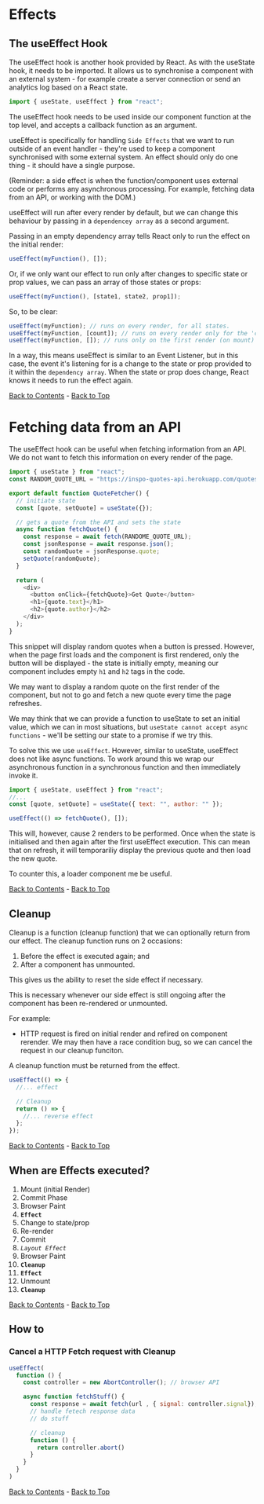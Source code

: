 # Effects

## The useEffect Hook

The useEffect hook is another hook provided by React. As with the useState hook, it needs to be imported. It allows us to synchronise a component with an external system - for example create a server connection or send an analytics log based on a React state.

```js
import { useState, useEffect } from "react";
```

The useEffect hook needs to be used inside our component function at the top level, and accepts a callback function as an argument.

useEffect is specifically for handling `Side Effects` that we want to run outside of an event handler - they're used to keep a component synchronised with some external system. An effect should only do one thing - it should have a single purpose.

(Reminder: a side effect is when the function/component uses external code or performs any asynchronous processing. For example, fetching data from an API, or working with the DOM.)

useEffect will run after every render by default, but we can change this behaviour by passing in a `dependencey array` as a second argument.

Passing in an empty dependency array tells React only to run the effect on the initial render:

```js
useEffect(myFunction(), []);
```

Or, if we only want our effect to run only after changes to specific state or prop values, we can pass an array of those states or props:

```js
useEffect(myFunction(), [state1, state2, prop1]);
```

So, to be clear:

```js
useEffect(myFunction); // runs on every render, for all states.
useEffect(myFunction, [count]); // runs on every render only for the 'count' state.
useEffect(myFunction, []); // runs only on the first render (on mount) and never again.
```

In a way, this means useEffect is similar to an Event Listener, but in this case, the event it's listening for is a change to the state or prop provided to it within the `dependency array`. When the state or prop does change, React knows it needs to run the effect again.

[Back to Contents](./README.md) - [Back to Top](#)

# Fetching data from an API

The useEffect hook can be useful when fetching information from an API. We do not want to fetch this information on every render of the page.

```js
import { useState } from "react";
const RANDOM_QUOTE_URL = "https://inspo-quotes-api.herokuapp.com/quotes/random";

export default function QuoteFetcher() {
  // initiate state
  const [quote, setQuote] = useState({});

  // gets a quote from the API and sets the state
  async function fetchQuote() {
    const response = await fetch(RANDOME_QUOTE_URL);
    const jsonResponse = await response.json();
    const randomQuote = jsonResponse.quote;
    setQuote(randomQuote);
  }

  return (
    <div>
      <button onClick={fetchQuote}>Get Quote</button>
      <h1>{quote.text}</h1>
      <h2>{quote.author}</h2>
    </div>
  );
}
```

This snippet will display random quotes when a button is pressed. However, when the page first loads and the component is first rendered, only the button will be displayed - the state is initially empty, meaning our component includes empty `h1` and `h2` tags in the code.

We may want to display a random quote on the first render of the component, but not to go and fetch a new quote every time the page refreshes.

We may think that we can provide a function to useState to set an initial value, which we can in most situations, but `useState cannot accept async functions` - we'll be setting our state to a promise if we try this.

To solve this we use `useEffect`. However, similar to useState, useEffect does not like async functions. To work around this we wrap our asynchronous function in a synchronous function and then immediately invoke it.

```js
import { useState, useEffect } from "react";
//...
const [quote, setQuote] = useState({ text: "", author: "" });

useEffect(() => fetchQuote(), []);
```

This will, however, cause 2 renders to be performed. Once when the state is initialised and then again after the first useEffect execution. This can mean that on refresh, it will temporariliy display the previous quote and then load the new quote.

To counter this, a loader component me be useful.

[Back to Contents](./README.md) - [Back to Top](#)

## Cleanup

Cleanup is a function (cleanup function) that we can optionally return from our effect. The cleanup function runs on 2 occasions:

1. Before the effect is executed again; and
2. After a component has unmounted.

This gives us the ability to reset the side effect if necessary.

This is necessary whenever our side effect is still ongoing after the component has been re-rendered or unmounted.

For example:

- HTTP request is fired on initial render and refired on component rerender. We may then have a race condition bug, so we can cancel the request in our cleanup funciton.

A cleanup function must be returned from the effect.

```js
useEffect(() => {
  //... effect

  // Cleanup
  return () => {
    //... reverse effect
  };
});
```

[Back to Contents](./README.md) - [Back to Top](#)

## When are Effects executed?

1. Mount (initial Render)
2. Commit Phase
3. Browser Paint
4. **`Effect`**
5. Change to state/prop
6. Re-render
7. Commit
8. _`Layout Effect`_
9. Browser Paint
10. **`Cleanup`**
11. **`Effect`**
12. Unmount
13. **`Cleanup`**

[Back to Contents](./README.md) - [Back to Top](#)

## How to

### Cancel a HTTP Fetch request with Cleanup

```js
useEffect(
  function () {
    const controller = new AbortController(); // browser API

    async function fetchStuff() {
      const response = await fetch(url , { signal: controller.signal});
      // handle fetech response data
      // do stuff

      // cleanup
      function () {
        return controller.abort()
      }
    }
  }
)
```

[Back to Contents](./README.md) - [Back to Top](#)
